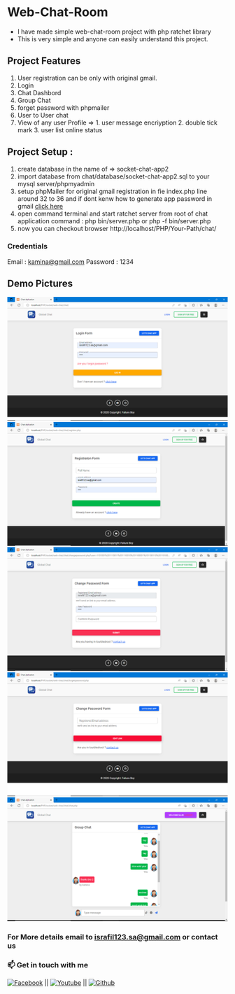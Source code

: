 <!-- http://web.archive.org/web/20220520111903/http://socketo.me/ toutrial -->

# Web-Chat-Room  
- I have made simple web-chat-room  project with php ratchet library 
- This is very simple and anyone can easily understand this project.

## Project Features
1. User registration can be only with original gmail. 
2. Login
3. Chat Dashbord 
4. Group Chat 
5. forget password with phpmailer
6. User to User chat
7. View of any user Profile
      =>
        1. user message encriyption 
        2. double tick mark
        3. user list online status


## Project Setup : 
1. create database in the name of => socket-chat-app2
2. import database from chat/database/socket-chat-app2.sql to your mysql server/phpmyadmin
3. setup phpMailer for original gmail registration in fie index.php line around 32 to 36 and if dont kenw how to generate app password in gmail  <a href="https://www.youtube.com/watch?v=HLwTCmiNGFQ"> click here </a>
4. open command terminal and start ratchet server from root of chat application command : php bin/server.php or php -f bin/server.php 
5. now you can checkout browser http://localhost/PHP/Your-Path/chat/

### Credentials
Email : kamina@gmail.com
Password : 1234

## Demo Pictures

<img src="https://github.com/dontKnew/web-chat-with-php-socket/blob/master/public/image/screenshot/login.png"/>
<img src="https://github.com/dontKnew/web-chat-with-php-socket/blob/master/public/image/screenshot/register.png"/>
<img src="https://github.com/dontKnew/web-chat-with-php-socket/blob/master/public/image/screenshot/changepassword.png"/>
<img src="https://github.com/dontKnew/web-chat-with-php-socket/blob/master/public/image/screenshot/forget.png"/>
<img src="https://github.com/dontKnew/web-chat-with-php-socket/blob/master/public/image/screenshot/chatroom.png"/>


### For More details email to israfil123.sa@gmail.com or contact us
### 📫 Get in touch with me
[![Facebook](https://img.shields.io/badge/facebook-0077B5?style=for-the-badge&logo=facebook&logoColor=white)](https://www.facebook.com/people/Failure-B%C3%B8y/100023854041628/) || [![Youtube](https://img.shields.io/badge/youtube-DD0031?style=for-the-badge&logo=youtube&logoColor=white)](https://www.youtube.com/channel/UCx17TpbQ8JoQ-EdeltD1LIA) || [![Github](https://img.shields.io/badge/github%20-%23121011.svg?&style=for-the-badge&logo=github&logoColor=white)](https://github.com/dontknew)
